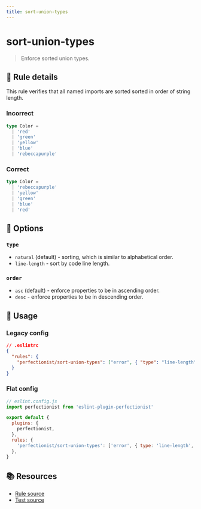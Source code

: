 ```yaml
---
title: sort-union-types
---
```


# sort-union-types

> Enforce sorted union types.

## 📖 Rule details

This rule verifies that all named imports are sorted sorted in order of string length.

### Incorrect

<!-- prettier-ignore -->
```ts
type Color =
  | 'red'
  | 'green'
  | 'yellow'
  | 'blue'
  | 'rebeccapurple'
```

### Correct

<!-- prettier-ignore -->
```ts
type Color =
  | 'rebeccapurple'
  | 'yellow'
  | 'green'
  | 'blue'
  | 'red'
```

## 🔧 Options

### `type`

- `natural` (default) - sorting, which is similar to alphabetical order.
- `line-length` - sort by code line length.

### `order`

- `asc` (default) - enforce properties to be in ascending order.
- `desc` - enforce properties to be in descending order.

## 🚀 Usage

### Legacy config

```json
// .eslintrc
{
  "rules": {
    "perfectionist/sort-union-types": ["error", { "type": "line-length", "order": "desc" }]
  }
}
```

### Flat config

```js
// eslint.config.js
import perfectionist from 'eslint-plugin-perfectionist'

export default {
  plugins: {
    perfectionist,
  },
  rules: {
    'perfectionist/sort-union-types': ['error', { type: 'line-length', order: 'desc' }],
  },
}
```

## 📚 Resources

- [Rule source](https://github.com/azat-io/eslint-plugin-perfectionist/blob/main/rules/sort-union-types.ts)
- [Test source](https://github.com/azat-io/eslint-plugin-perfectionist/blob/main/test/sort-union-types.test.ts)
